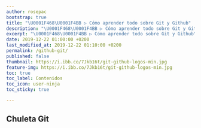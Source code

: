```yaml
---
author: rosepac
bootstrap: true
title: "\U0001F468‍\U0001F4BB ▷ Cómo aprender todo sobre Git y Github"
description: "\U0001F468‍\U0001F4BB ▷ Cómo aprender todo sobre Git y Github"
excerpt: "\U0001F468‍\U0001F4BB ▷ Cómo aprender todo sobre Git y Github"
date: 2019-12-22 01:00:00 +0200
last_modified_at: 2019-12-22 01:10:00 +0200
permalink: /github-git/
published: false
thumbnail: https://i.ibb.co/7Jkb16t/git-github-logos-min.jpg
feature-img: https://i.ibb.co/7Jkb16t/git-github-logos-min.jpg
toc: true
toc_label: Contenidos
toc_icon: user-ninja
toc_sticky: true

---
```


## Chuleta Git

